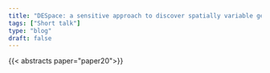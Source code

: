 ```yaml
---
title: "DESpace: a sensitive approach to discover spatially variable genes"
tags: ["Short talk"]
type: "blog"
draft: false
---
```


{{< abstracts paper="paper20">}}


